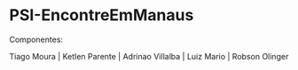 # PSI-EncontreEmManaus

Componentes:

Tiago Moura | Ketlen Parente | Adrinao Villalba | Luiz Mario | Robson Olinger
